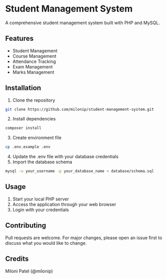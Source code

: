 # Student Management System

A comprehensive student management system built with PHP and MySQL.

## Features

- Student Management
- Course Management
- Attendance Tracking
- Exam Management
- Marks Management

## Installation

1. Clone the repository
```bash
git clone https://github.com/milonip/student-management-system.git
```

2. Install dependencies
```bash
composer install
```

3. Create environment file
```bash
cp .env.example .env
```

4. Update the .env file with your database credentials
5. Import the database schema
```bash
mysql -u your_username -p your_database_name < database/schema.sql
```

## Usage
1. Start your local PHP server
2. Access the application through your web browser
3. Login with your credentials

## Contributing
Pull requests are welcome. For major changes, please open an issue first to discuss what you would like to change.

## Credits
Miloni Patel (@milonip)
